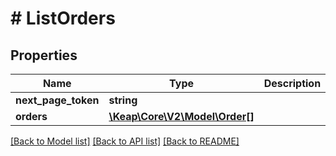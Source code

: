 # # ListOrders

## Properties

Name | Type | Description | Notes
------------ | ------------- | ------------- | -------------
**next_page_token** | **string** |  | [optional]
**orders** | [**\Keap\Core\V2\Model\Order[]**](Order.md) |  | [optional]

[[Back to Model list]](../../README.md#models) [[Back to API list]](../../README.md#endpoints) [[Back to README]](../../README.md)
